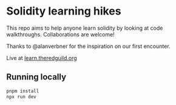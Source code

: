 # Solidity learning hikes
This repo aims to help anyone learn solidity by looking at code walkthroughs.
Collaborations are welcome!

Thanks to @alanverbner for the inspiration on our first encounter.

Live at [learn.theredguild.org](https://learn.theredguild.org)

## Running locally
```bash
pnpm install
npx run dev
```




